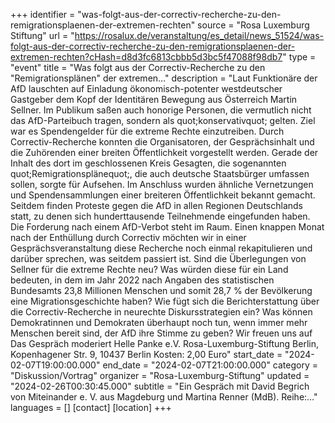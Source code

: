 +++
identifier = "was-folgt-aus-der-correctiv-recherche-zu-den-remigrationsplaenen-der-extremen-rechten"
source = "Rosa Luxemburg Stiftung"
url = "https://rosalux.de/veranstaltung/es_detail/news_51524/was-folgt-aus-der-correctiv-recherche-zu-den-remigrationsplaenen-der-extremen-rechten?cHash=d8d3fc6813cbbb5d3bc5f47088f98db7"
type = "event"
title = "Was folgt aus der Correctiv-Recherche zu den "Remigrationsplänen" der extremen…"
description = "Laut
Funktionäre der AfD lauschten auf Einladung ökonomisch-potenter westdeutscher Gastgeber dem Kopf der Identitären Bewegung aus Österreich Martin Sellner. Im Publikum saßen auch honorige Personen, die vermutlich nicht das AfD-Parteibuch tragen, sondern als quot;konservativquot; gelten. Ziel war es Spendengelder für die extreme Rechte einzutreiben. Durch Correctiv-Recherche konnten die Organisatoren, der Gesprächsinhalt und die Zuhörenden einer breiten Öffentlichkeit vorgestellt werden. Gerade der Inhalt des dort im geschlossenen Kreis Gesagten, die sogenannten quot;Remigrationsplänequot;, die auch deutsche Staatsbürger umfassen sollen, sorgte für Aufsehen. Im Anschluss wurden ähnliche Vernetzungen und Spendensammlungen einer breiteren Öffentlichkeit bekannt gemacht.
Seitdem finden Proteste gegen die AfD in allen Regionen Deutschlands statt, zu denen sich hunderttausende Teilnehmende eingefunden haben. Die Forderung nach einem AfD-Verbot steht im Raum. Einen knappen Monat nach der Enthüllung durch Correctiv möchten wir in einer Gesprächsveranstaltung diese Recherche noch einmal rekapitulieren und darüber sprechen, was seitdem passiert ist. Sind die Überlegungen von Sellner für die extreme Rechte neu? Was würden diese für ein Land bedeuten, in dem im Jahr 2022 nach Angaben des statistischen Bundesamts 23,8 Millionen Menschen und somit 28,7 % der Bevölkerung eine Migrationsgeschichte haben? Wie fügt sich die Berichterstattung über die Correctiv-Recherche in neurechte Diskursstrategien ein? Was können Demokratinnen und Demokraten überhaupt noch tun, wenn immer mehr Menschen bereit sind, der AfD ihre Stimme zu geben?
Wir freuen uns auf 
Das Gespräch moderiert 
Helle Panke e.V.  Rosa-Luxemburg-Stiftung Berlin, Kopenhagener Str. 9, 10437 Berlin
Kosten: 2,00 Euro"
start_date = "2024-02-07T19:00:00.000"
end_date = "2024-02-07T21:00:00.000"
category = "Diskussion/Vortrag"
organizer = "Rosa-Luxemburg-Stiftung"
updated = "2024-02-26T00:30:45.000"
subtitle = "Ein Gespräch mit David Begrich von Miteinander e. V. aus Magdeburg und Martina Renner (MdB).  Reihe:…"
languages = []
[contact]
[location]
+++